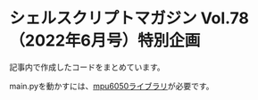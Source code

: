 # シェルスクリプトマガジン Vol.78（2022年6月号）特別企画
記事内で作成したコードをまとめています。 

main.pyを動かすには、[mpu6050ライブラリ](https://github.com/adamjezek98/MPU6050-ESP8266-MicroPython)が必要です。
